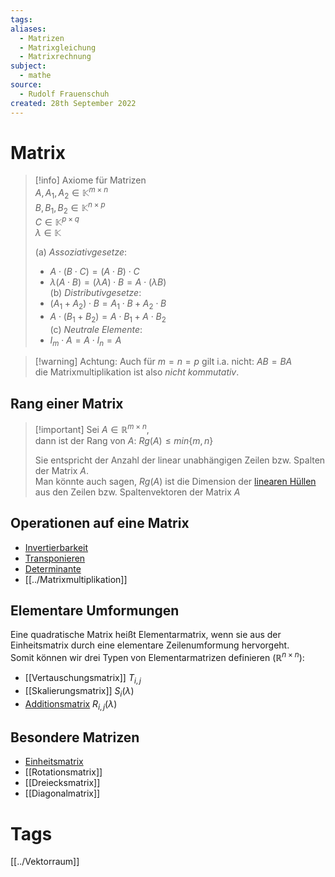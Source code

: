```yaml
---
tags: 
aliases:
  - Matrizen
  - Matrixgleichung
  - Matrixrechnung
subject:
  - mathe
source:
  - Rudolf Frauenschuh
created: 28th September 2022
---
```


# Matrix

> [!info] Axiome für Matrizen  
> $A,A_{1}, A_{2}\in \mathbb{K}^{m\times n}$  
> $B,B_{1}, B_{2}\in \mathbb{K}^{n\times p}$  
> $C\in \mathbb{K}^{p\times q}$  
> $\lambda \in \mathbb{K}$
> 
> (a) *Assoziativgesetze*: 
> - $A \cdot(B \cdot C)=(A \cdot B) \cdot C$ 
> - $\lambda(A \cdot B)=(\lambda A) \cdot B=A \cdot(\lambda B)$  
> (b) *Distributivgesetze*:
> - $(A_1+A_2) \cdot B=A_1 \cdot B+A_2 \cdot B$ 
> - $A \cdot(B_1+B_2)=A \cdot B_1+A \cdot B_2$  
> (c) *Neutrale Elemente*:
> - $I_m \cdot A=A \cdot I_n=A$

> [!warning] Achtung: Auch für $m=n=p$ gilt i.a. nicht: $A B=B A$  
> die Matrixmultiplikation ist also *nicht kommutativ*.

## Rang einer Matrix

> [!important] Sei $A\in \mathbb{R}^{m\times n}$,  
> dann ist der Rang von $A$: $Rg(A) \leq min\{m,n\}$
>
> Sie entspricht der Anzahl der linear unabhängigen Zeilen bzw. Spalten der Matrix $A$.  
> Man könnte auch sagen, $Rg(A)$ ist die Dimension der [linearen Hüllen](Lineare%20Hülle.md) aus den Zeilen bzw. Spaltenvektoren der Matrix $A$

## Operationen auf eine Matrix

- [Invertierbarkeit](Invertierbarkeit.md)  
- [Transponieren](Transponieren.md)  
- [Determinante](Determinante.md)  
- [[../Matrixmultiplikation]]

## Elementare Umformungen

Eine quadratische Matrix heißt Elementarmatrix, wenn sie aus der Einheitsmatrix durch eine elementare Zeilenumformung hervorgeht.  
Somit können wir drei Typen von Elementarmatrizen definieren ($\mathbb{R}^{n\times n}$):

- [[Vertauschungsmatrix]] $T_{i, j}$
- [[Skalierungsmatrix]] $S_i(\lambda)$
- [Additionsmatrix](Additionsmatrix.md) $R_{i, j}(\lambda)$

## Besondere Matrizen

- [Einheitsmatrix](Einheitsmatrix.md)  
- [[Rotationsmatrix]]  
- [[Dreiecksmatrix]]
- [[Diagonalmatrix]]

# Tags

[[../Vektorraum]]